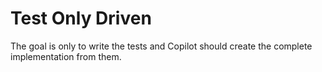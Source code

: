 # Test Only Driven

The goal is only to write the tests and Copilot should create the complete implementation from them.
